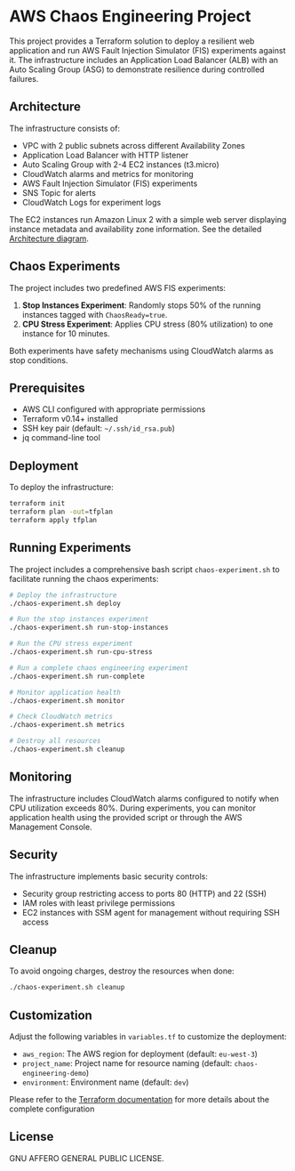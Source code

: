 # AWS Chaos Engineering Project

This project provides a Terraform solution to deploy a resilient web application and run AWS Fault Injection Simulator (FIS) experiments against it. The infrastructure includes an Application Load Balancer (ALB) with an Auto Scaling Group (ASG) to demonstrate resilience during controlled failures.

## Architecture

The infrastructure consists of:

- VPC with 2 public subnets across different Availability Zones
- Application Load Balancer with HTTP listener
- Auto Scaling Group with 2-4 EC2 instances (t3.micro)
- CloudWatch alarms and metrics for monitoring
- AWS Fault Injection Simulator (FIS) experiments
- SNS Topic for alerts
- CloudWatch Logs for experiment logs

The EC2 instances run Amazon Linux 2 with a simple web server displaying instance metadata and availability zone information.
See the detailed [Architecture diagram](docs/archi.md).

## Chaos Experiments

The project includes two predefined AWS FIS experiments:

1. **Stop Instances Experiment**: Randomly stops 50% of the running instances tagged with `ChaosReady=true`.
2. **CPU Stress Experiment**: Applies CPU stress (80% utilization) to one instance for 10 minutes.

Both experiments have safety mechanisms using CloudWatch alarms as stop conditions.

## Prerequisites

- AWS CLI configured with appropriate permissions
- Terraform v0.14+ installed
- SSH key pair (default: `~/.ssh/id_rsa.pub`)
- jq command-line tool

## Deployment

To deploy the infrastructure:

```bash
terraform init
terraform plan -out=tfplan
terraform apply tfplan
```

## Running Experiments

The project includes a comprehensive bash script `chaos-experiment.sh` to facilitate running the chaos experiments:

```bash
# Deploy the infrastructure
./chaos-experiment.sh deploy

# Run the stop instances experiment
./chaos-experiment.sh run-stop-instances

# Run the CPU stress experiment
./chaos-experiment.sh run-cpu-stress

# Run a complete chaos engineering experiment
./chaos-experiment.sh run-complete

# Monitor application health
./chaos-experiment.sh monitor

# Check CloudWatch metrics
./chaos-experiment.sh metrics

# Destroy all resources
./chaos-experiment.sh cleanup
```

## Monitoring

The infrastructure includes CloudWatch alarms configured to notify when CPU utilization exceeds 80%. During experiments, you can monitor application health using the provided script or through the AWS Management Console.

## Security

The infrastructure implements basic security controls:

- Security group restricting access to ports 80 (HTTP) and 22 (SSH)
- IAM roles with least privilege permissions
- EC2 instances with SSM agent for management without requiring SSH access

## Cleanup

To avoid ongoing charges, destroy the resources when done:

```bash
./chaos-experiment.sh cleanup
```

## Customization

Adjust the following variables in `variables.tf` to customize the deployment:

- `aws_region`: The AWS region for deployment (default: `eu-west-3`)
- `project_name`: Project name for resource naming (default: `chaos-engineering-demo`)
- `environment`: Environment name (default: `dev`)

Please refer to the [Terraform documentation](./docs/tf-config.md) for more details about the complete configuration 

## License

GNU AFFERO GENERAL PUBLIC LICENSE.
